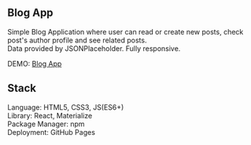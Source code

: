 ## Blog App

Simple Blog Application where user can read or create new posts, check post's author profile and see related posts. <br/> Data provided by JSONPlaceholder. Fully responsive. <br />

DEMO: [Blog App](https://nikolamitic95.github.io/Blog/#/) 

## Stack

Language: HTML5, CSS3, JS(ES6+) <br/>
Library: React, Materialize <br/>
Package Manager: npm <br/>
Deployment: GitHub Pages 
